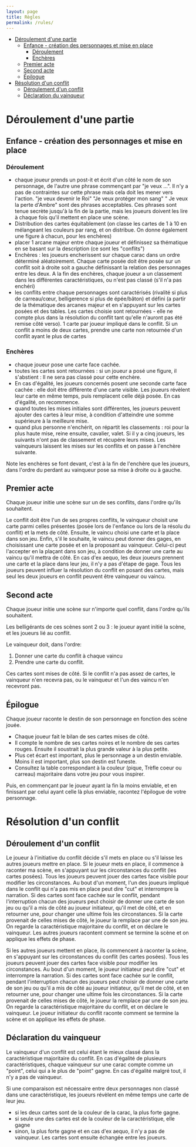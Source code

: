 ```yaml
---
layout: page
title: Règles
permalink: /rules/
---
```


- [Déroulement d'une partie](#déroulement-dune-partie)
  - [Enfance - création des personnages et mise en place](#enfance---création-des-personnages-et-mise-en-place)
    - [Déroulement](#déroulement)
    - [Enchères](#enchères)
  - [Premier acte](#premier-acte)
  - [Second acte](#second-acte)
  - [Épilogue](#épilogue)
- [Résolution d'un conflit](#résolution-dun-conflit)
  - [Déroulement d'un conflit](#déroulement-dun-conflit)
  - [Déclaration du vainqueur](#déclaration-du-vainqueur)

# Déroulement d'une partie
## Enfance - création des personnages et mise en place

### Déroulement

- chaque joueur prends un post-it et écrit d'un côté le nom de son personnage, de l'autre une phrase commençant par "je veux ...". Il n'y a pas de contraintes sur cette phrase mais cela doit les mener vers l'action. "je veux devenir le Roi" "Je veux protéger mon sang" " Je veux la perte d'Ambre" sont des phrases acceptables. Ces phrases sont tenue secrète jusqu'à la fin de la partie, mais les joueurs doivent les lire à chaque fois qu'il mettent en place une scène.
- Distribution des cartes équitablement (on classe les cartes de 1 à 10 en mélangeant les couleurs par rang, et on distribue. On donne également une figure à chacun, pour les enchères)
- placer 1 arcane majeur entre chaque joueur et définissez sa thématique en se basant sur la description (ce sont les "conflits")
- Enchères : les joueurs encherissent sur chaque carac dans un ordre déterminé aléatoirement. Chaque carte posée doit être posée sur un conflit soit à droite soit a gauche définissant la relation des personnages entre les deux. A la fin des enchères, chaque joueur a un classement dans les différentes caractéristiques, ou n'est pas classé (s'il n'a pas enchéri)
- les conflits entre chaque personnages sont caractérisés (rivalité si plus de carreau/cœur, belligerence si plus de épée/bâton) et défini (a partir de la thématique des arcanes majeur et en s'appuyant sur les cartes posées et des tables. Les cartes choisie sont retournées - elle ne compte plus dans la résolution du conflit tant qu'elle n'auront pas été remise côté verso). 1 carte par joueur impliqué dans le conflit. Si un conflit a moins de deux cartes, prendre une carte non retournée d'un conflit ayant le plus de cartes

### Enchères
- chaque joueur pose une carte face cachée.
- toutes les cartes sont retournées : si un joueur a posé une figure, il s'abstient : Il ne sera pas classé pour cette enchère.
- En cas d'égalité, les joueurs concernés posent une seconde carte face cachée : elle doit être différente d'une carte visible. Les joueurs révèlent leur carte en même temps, puis remplacent celle déjà posée. En cas d'égalité, on recommence.
- quand toutes les mises initiales sont différentes, les joueurs peuvent ajouter des cartes à leur mise, à condition d'atteindre une somme supérieure à la meilleure mise.
- quand plus personne n'enchérit, on répartit les classements : roi pour la plus haute mise, reine ensuite, cavalier, valet. Si il y a cinq joueurs, les suivants n'ont pas de classement et récupére leurs mises. Les vainqueurs laissent les mises sur les conflits et on passe à l'enchère suivante.

Note les enchères se font devant, c'est à la fin de l'enchère que les joueurs, dans l'ordre du perdant au vainqueur pose sa mise à droite ou à gauche.


## Premier acte

Chaque joueur initie une scène sur un de ses conflits, dans l'ordre qu'ils souhaitent.

Le conflit doit être l'un de ses propres conflits, le vainqueur choisit une carte parmi celles présentes (posée lors de l'enfance ou lors de la résolu du conflit) et la mets de côté. Ensuite, le vaincu choisi une carte et la place dans son jeu. Enfin, s'il le souhaite, le vaincu peut donner des gages, en choisissant une carte posée et en la proposant au vainqueur. Celui-ci peut l'accepter en la plaçant dans son jeu, à condition de donner une carte au vaincu qu'il mettra de côté. En cas d'ex aequo, les deux joueurs prennent une carte et la place dans leur jeu, il n'y a pas d'étape de gage. Tous les joueurs peuvent influer la résolution du conflit en posant des cartes, mais seul les deux joueurs en conflit peuvent être vainqueur ou vaincu.

## Second acte
Chaque joueur initie une scène sur n'importe quel conflit, dans l'ordre qu'ils souhaitent.

Les belligérants de ces scènes sont 2 ou 3 : le joueur ayant initié la scène, et les joueurs lié au conflit.

Le vainqueur doit, dans l'ordre:

1. Donner une carte du conflit à chaque vaincu
2. Prendre une carte du conflit.

Ces cartes sont mises de côté. Si le conflit n'a pas assez de cartes, le vainqueur n'en recevra pas, ou le vainqueur et l'un des vaincu n'en recevront pas.


## Épilogue

Chaque joueur raconte le destin de son personnage en fonction des scène jouée.

- Chaque joueur fait le bilan de ses cartes mises de côté.
- Il compte le nombre de ses cartes noires et le nombre de ses cartes rouges. Ensuite il soustrait la plus grande valeur à la plus petite.
- Plus cet écart est important, plus le personnage a un destin enviable. Moins il est important, plus son destin est funeste.
- Consultez la table correspondant à la couleur (pique, Trèfle coeur ou carreau) majoritaire dans votre jeu pour vous inspirer.

Puis, en commençant par le joueur ayant la fin la moins enviable, et en finissant par celui ayant celle là plus enviable, racontez l'épilogue de votre personnage.


# Résolution d'un conflit

## Déroulement d'un conflit

Le joueur à l'initiative du conflit décide s'il mets en place ou s'il laisse les autres joueurs mettre en place.
Si le joueur mets en place, il commence à raconter ma scène, en s'appuyant sur les circonstances du conflit (les cartes posées). Tous les joueurs peuvent jouer des cartes face visible pour modifier les circonstances. Au bout d'un moment, l'un des joueurs impliqué dans le conflit qui n'a pas mis en place peut dire "cut" et interrompre la narration. Si des cartes sont face cachée sur le conflit, pendant l'interruption chacun des joueurs peut choisir de donner une carte de son jeu ou qu'il a mis de côté au joueur initiateur, qu'il met de côté, et en retourner une, pour changer une ultime fois les circonstances. Si la carte provenait de celles mises de côté, le joueur la remplace par une de son jeu. On regarde la caractéristique majoritaire du conflit, et on déclare le vainqueur. Les autres joueurs racontent comment se termine la scène et on applique les effets de phase.

Si les autres joueurs mettent en place,  ils commencent à raconter la scène, en s'appuyant sur les circonstances du conflit (les cartes posées). Tous les joueurs peuvent jouer des cartes face visible pour modifier les circonstances. Au bout d'un moment, le joueur initiateur peut dire "cut" et interrompre la narration. Si des cartes sont face cachée sur le conflit, pendant l'interruption chacun des joueurs peut choisir de donner une carte de son jeu ou qu'il a mis de côté au joueur initiateur, qu'il met de côté, et en retourner une, pour changer une ultime fois les circonstances. Si la carte provenait de celles mises de côté, le joueur la remplace par une de son jeu. On regarde la caractéristique majoritaire du conflit, et on déclare le vainqueur. Le joueur initiateur du conflit raconte comment se termine la scène et on applique les effets de phase.

## Déclaration du vainqueur

Le vainqueur d'un conflit est celui étant le mieux classé dans la caractéristique majoritaire du conflit.
En cas d'égalité de plusieurs caractéristiques, chaque vainqueur sur une carac compte comme un "point", celui qui a le plus de "point" gagne. En cas d'égalité malgré tout, il n'y a pas de vainqueur.

Si une comparaison est nécessaire entre deux personnages non classé dans une caractéristique, les joueurs révèlent en même temps une carte de leur jeu. 

- si les deux cartes sont de la couleur de la carac, la plus forte gagne.
- si seule une des cartes est de la couleur de la caractéristique, elle gagne
- sinon, la plus forte gagne et en cas d'ex aequo, il n'y a pas de vainqueur.
Les cartes sont ensuite échangée entre les joueurs.